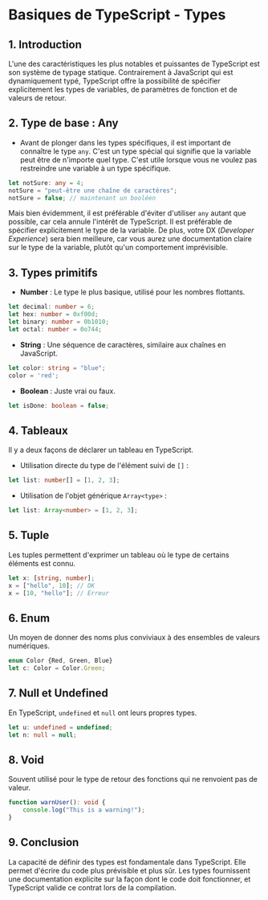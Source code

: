 # **Basiques de TypeScript - Types**

## **1. Introduction**

L'une des caractéristiques les plus notables et puissantes de TypeScript est son système de typage statique. Contrairement à JavaScript qui est dynamiquement typé, TypeScript offre la possibilité de spécifier explicitement les types de variables, de paramètres de fonction et de valeurs de retour.

## **2. Type de base : Any**

- Avant de plonger dans les types spécifiques, il est important de connaître le type `any`. C'est un type spécial qui signifie que la variable peut être de n'importe quel type. C'est utile lorsque vous ne voulez pas restreindre une variable à un type spécifique.

```ts
let notSure: any = 4;
notSure = "peut-être une chaîne de caractères";
notSure = false; // maintenant un booléen
```

Mais bien évidemment, il est préférable d'éviter d'utiliser `any` autant que possible, car cela annule l'intérêt de TypeScript. Il est préférable de spécifier explicitement le type de la variable. De plus, votre DX (_Developer Experience_) sera bien meilleure, car vous aurez une documentation claire sur le type de la variable, plutôt qu'un comportement imprévisible.

## **3. Types primitifs**

- **Number** : Le type le plus basique, utilisé pour les nombres flottants.

```ts
let decimal: number = 6;
let hex: number = 0xf00d;
let binary: number = 0b1010;
let octal: number = 0o744;
```

- **String** : Une séquence de caractères, similaire aux chaînes en JavaScript.

```ts
let color: string = "blue";
color = 'red';
```

- **Boolean** : Juste vrai ou faux.

```ts
let isDone: boolean = false;
```

## **4. Tableaux**

Il y a deux façons de déclarer un tableau en TypeScript.

- Utilisation directe du type de l'élément suivi de `[]` :

```ts
let list: number[] = [1, 2, 3];
```

- Utilisation de l'objet générique `Array<type>` :

```ts
let list: Array<number> = [1, 2, 3];
```

## **5. Tuple**

Les tuples permettent d'exprimer un tableau où le type de certains éléments est connu.

```ts
let x: [string, number];
x = ["hello", 10]; // OK
x = [10, "hello"]; // Erreur
```

## **6. Enum**

Un moyen de donner des noms plus conviviaux à des ensembles de valeurs numériques.

```ts
enum Color {Red, Green, Blue}
let c: Color = Color.Green;
```

## **7. Null et Undefined**

En TypeScript, `undefined` et `null` ont leurs propres types.

```ts
let u: undefined = undefined;
let n: null = null;
```

## **8. Void**

Souvent utilisé pour le type de retour des fonctions qui ne renvoient pas de valeur.

```ts
function warnUser(): void {
    console.log("This is a warning!");
}
```

## **9. Conclusion**

La capacité de définir des types est fondamentale dans TypeScript. Elle permet d'écrire du code plus prévisible et plus sûr. Les types fournissent une documentation explicite sur la façon dont le code doit fonctionner, et TypeScript valide ce contrat lors de la compilation.
